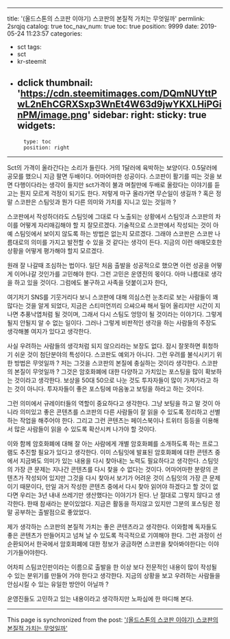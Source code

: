 
---
title: '(올드스톤의 스코판 이야기) 스코판의 본질적 가치는 무엇일까'
permlink: 2srqjq
catalog: true
toc_nav_num: true
toc: true
position: 9999
date: 2019-05-24 11:23:57
categories:
- sct
tags:
- sct
- kr-steemit
- dclick
thumbnail: 'https://cdn.steemitimages.com/DQmNUYttPwL2nEhCGRXSxp3WnEt4W63d9jwYKXLHiPGinPM/image.png'
sidebar:
    right:
        sticky: true
widgets:
    -
        type: toc
        position: right
---


Sct의 가격이 올라간다는 소리가 들린다. 거의 1달러에 육박하는 보양이다. 0.5달러에 공모를 했으니 지금 팔면 두배이다. 어마어마한 성공이다. 스코판이 활기를 띠는 것을 보면 다행이다라는 생각이 들지만 sct가격이 불과 며칠만에 두배로 올랐다는 이야기를 듣고는 뭔지 모르게 걱정이 되기도 한다. 저렇게 마구 올라가면 무슨일이 생길까 ? 혹은 정말 스코판은 스팀잇과 뭔가 다른 의미와 가치를 지니고 있는 것일까 ? 

스코판에서 작성하더라도 스팀잇에 그대로 다 노출되는 상황에서 스팀잇과 스코판의 차이를 어떻게 자리매김해야 할 지 잘모르겠다. 기술적으로 스코판에서 작성되는 것이 아예 스팀잇에서 보이지 않도록 하는 방법은 없는지 모르겠다. 그래야 스코판은 스코판 나름대로의 의미를 가지고 발전할 수 있을 것 같다는 생각이 든다. 지금의 이런 애매모호한 상황을 어떻게 평가해야 할지 모르겠다. 

원래 잘 나갈때 조심하는 법이다. 일단 처음 출발을 성공적으로 했으면 이런 성공을 어떻게 이어나갈 것인가를 고민해야 한다. 그런 고민은 운영진의 몫이다. 아마 나름대로 생각을 하고 있을 것이다. 그럼에도 불구하고 사족을 덧붙이고자 한다, 

여기저기 SNS를 기웃거리다 보니 스코판에 대해 의심스런 눈초리로 보는 사람들이 꽤 많다는 것을 알게 되었다, 지금은 스티미언끼리 으쌰으쌰 해서 밀어 올리지만 시간이 지나면 추풍낙엽처럼 될 것이며, 그래서 다시 스팀도 엉망이 될 것이라는 이야기다. 그렇게 될지 안될지 알 수 없는 일이다. 그러나 그렇게 비판적인 생각을 하는 사람들의 주장도 생각해볼 여지가 있다고 생각한다. 

사실 우려하는 사람들의 생각처럼 되지 않으리라는 보장도 없다. 잠시 잘못하면 휘청하기 쉬운 것이 첨단분야의 특성이다. 스코판도 예외가 아니다. 그런 우려를 불식시키기 위한 방법은 무엇일까 ? 저는 그것을 스코판의 본질에 충실하는 것이라 생각한다. 스코판의 본질이 무엇일까 ? 그것은 암호화폐에 대한 다양하고 가치있는 포스팅을 많이 확보하는 것이라고 생각한다. 보상을 50대 50으로 나눈 것도 투자자들이 많이 가져가라고 하는 것이 아니다. 투자자들이 좋은 포스팅에 마음놓고 보팅을 하라고 하는 것이다. 

그런 의미에서 규레이터들의 역할이 중요하다고 생각한다. 그냥 보팅을 하고 말 것이 아니라 의미있고 좋은 콘텐츠를 스코판의 다른 사람들이 잘 읽을 수 있도록 정리하고 선별하는 작업을 해주어야 한다. 그리고 그런 콘텐츠는 페이스북이나 트위터 등등을 이용해서 많은 사람들이 읽을 수 있도록 확산시켜 나가야 할 것이다.

이와 함께 암호화폐에 대해 잘 아는 사람에게 개별 암호화폐를 소개하도록 하는 프로그램도 추진할 필요가 있다고 생각한다. 이미 스팀잇에 발표된 암호화폐에 대한 콘텐츠 중에서 지금봐도 의미가 있는 내용을 다시 찾아내는 노력도 필요하다고 생각한다. 스팀잇의 가장 큰 문제는 지나간 콘텐츠를 다시 찾을 수 없다는 것이다. 어마어마한 분량의 콘텐츠가 작성되어 있지만 그것을 다시 찾아서 보기가 어려운 것이 스팀잇의 가장 큰 문제이기 때문이다, 만일 과거 작성한 콘텐츠 중에서 다시 찾아 읽어야 하겠다고 할 것이 없다면 우리는 3년 내내 쓰레기만 생산했다는 이야기가 된다. 난 절대로 그렇지 않다고 생각한다. 한때 
참새라는 분이있었다. 지금은 활동을 하지않고 있지만 그분의 포스팅은 정말 공부하는 출발점으로 좋았었다. 

제가 생각하는 스코판의 본질적 가치는 좋은 콘텐츠라고 생각한다. 이와함께 독자들도 좋은 콘텐츠가 만들어지고 넘쳐 날 수 있도록 적극적으로 기여해야 한다. 그런 과정이 선순환되어서 한국에서 암호화폐에 대한 정보가 궁금하면 스코판을 찾아봐야한다는 이야기가들어야한다. 

어차피 스팀코인판이라는 이름으로 출발을 한 이상 보다 전문적인 내용이 많이 작성될 수 있는 분위기를 만들어 가야 한다고 생각한다. 지금의 상황을 보고 우려하는 사람들을 안심시킬 수 있는 유일한 방안이 아닐까 ? 

운영진들도 고민하고 있는 내용이라고 생각하지만 노파심에 한 마디해 본다.

- - -

This page is synchronized from the post: ['(올드스톤의 스코판 이야기) 스코판의 본질적 가치는 무엇일까'](https://steemit.com/@oldstone/2srqjq)
